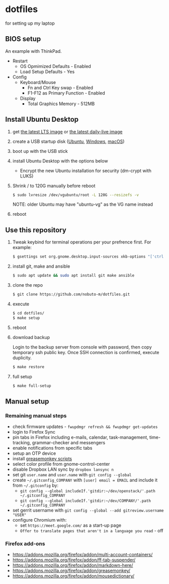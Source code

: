 dotfiles
========

for setting up my laptop

## BIOS setup

An example with ThinkPad.

* Restart
  - OS Opmimized Defaults - Enabled
  - Load Setup Defaults - Yes
* Config
  - Keyboard/Mouse
    - Fn and Ctrl Key swap - Enabled
    - F1-F12 as Primary Function - Enabled
  - Display
    - Total Graphics Memory - 512MB

## Install Ubuntu Desktop

1. get [the latest LTS image](https://www.ubuntu.com/download/desktop)
   or [the latest daily-live image](http://cdimage.ubuntu.com/daily-live/current/)

1. create a USB startup disk
   ([Ubuntu](https://tutorials.ubuntu.com/tutorial/tutorial-create-a-usb-stick-on-ubuntu),
   [Windows](https://tutorials.ubuntu.com/tutorial/tutorial-create-a-usb-stick-on-windows),
   [macOS](https://tutorials.ubuntu.com/tutorial/tutorial-create-a-usb-stick-on-macos))

1. boot up with the USB stick

1. install Ubuntu Desktop with the options below
   * Encrypt the new Ubuntu installation for security (dm-crypt with LUKS)

1. Shrink / to 120G manually before reboot

    ```bash
    $ sudo lvresize /dev/vgubuntu/root -L 120G --resizefs -v
    ```
    NOTE: older Ubuntu may have "ubuntu-vg" as the VG name instead

1. reboot


## Use this repository

1. Tweak keybind for terminal operations per your prefrence first. For example:

   ```bash
   $ gsettings set org.gnome.desktop.input-sources xkb-options "['ctrl:nocaps']"
   ```

1. install git, make and ansible

    ```bash
    $ sudo apt update && sudo apt install git make ansible
    ```

1. clone the repo

    ```bash
    $ git clone https://github.com/nobuto-m/dotfiles.git
    ```

1. execute

    ```bash
    $ cd dotfiles/
    $ make setup
    ```

1. reboot

1. download backup

   Login to the backup server from console with password, then copy
   temporary ssh public key. Once SSH connection is confirmed, execute
   duplicity.

    ```bash
    $ make restore
    ```

1. full setup

    ```bash
    $ make full-setup
    ```

## Manual setup

### Remaining manual steps

* check firmware updates - `fwupdmgr refresh && fwupdmgr get-updates`
* login to Firefox Sync
* pin tabs in Firefox including e-mails, calendar, task-management,
  time-tracking, grammar-checker and messengers
* enable notifications from specific tabs
* setup an OTP device
* install [greasemonkey scripts](https://github.com/nobuto-m/greasemonkey-scripts)
* select color profile from gnome-control-center
* disable Dropbox LAN sync by `dropbox lansync n`
* set git `user.name` and `user.name` with `git config --global`
* create `~/.gitconfig_COMPANY` with `[user] email = EMAIL` and include it from `~/.gitconfig` by:
  - `git config --global includeIf.'gitdir:~/dev/openstack/'.path ~/.gitconfig_COMPANY`
  - `git config --global includeIf.'gitdir:~/dev/COMPANY/'.path ~/.gitconfig_COMPANY`
* set gerrit username with `git config --global --add gitreview.username "USER"`
* configure Chromium with:
  - set `https://meet.google.com/` as a start-up page
  - `Offer to translate pages that aren't in a language you read` - off

### Firefox add-ons

* https://addons.mozilla.org/firefox/addon/multi-account-containers/
* https://addons.mozilla.org/firefox/addon/ff-tab-suspender/
* https://addons.mozilla.org/firefox/addon/markdown-here/
* https://addons.mozilla.org/firefox/addon/greasemonkey/
* https://addons.mozilla.org/firefox/addon/mousedictionary/
